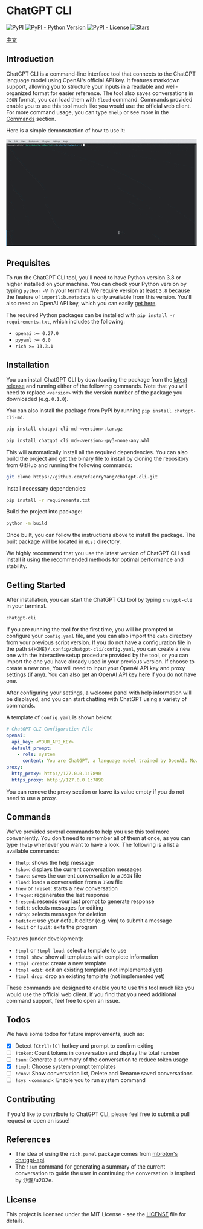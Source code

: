 # ChatGPT CLI

[![PyPI](https://img.shields.io/pypi/v/chatgpt-cli-md)](https://pypi.org/project/chatgpt-cli-md/)
[![PyPI - Python Version](https://img.shields.io/pypi/pyversions/chatgpt-cli-md)](https://pypi.org/project/chatgpt-cli-md/)
[![PyPI - License](https://img.shields.io/pypi/l/chatgpt-cli-md)](https://pypi.org/project/chatgpt-cli-md/)
[![Stars](https://img.shields.io/github/stars/efJerryYang/chatgpt-cli)](https://github.com/efJerryYang/chatgpt-cli/stargazers)

[中文](README_zh.md)

## Introduction

ChatGPT CLI is a command-line interface tool that connects to the ChatGPT language model
using OpenAI's official API key. It features markdown support, allowing you to structure
your inputs in a readable and well-organized format for easier reference. The tool also
saves conversations in `JSON` format, you can load them with `!load` command. Commands
provided enable you to use this tool much like you would use the official web client. For
more command usage, you can type `!help` or see more in the [Commands](#commands) section.

Here is a simple demonstration of how to use it:

![demo](docs/demo/ezgif.com-optimize.gif)

<!-- For more detailed information, please check out the `<link_to_docs>`. -->

## Prequisites

To run the ChatGPT CLI tool, you'll need to have Python version 3.8 or higher installed on
your machine. You can check your Python version by typing `python -V` in your terminal. We
require version at least `3.8` because the feature of `importlib.metadata` is only
available from this version. You'll also need an OpenAI API key, which you can easily
[get here](https://platform.openai.com/account/api-keys).

The required Python packages can be installed with `pip install -r requirements.txt`,
which includes the following:

- `openai >= 0.27.0`
- `pyyaml >= 6.0`
- `rich >= 13.3.1`

## Installation

You can install ChatGPT CLI by downloading the package from the
[latest release](https://github.com/efJerryYang/chatgpt-cli/releases) and running either
of the following commands. Note that you will need to replace `<version>` with the version
number of the package you downloaded (e.g. `0.1.0`).

You can also install the package from PyPI by running `pip install chatgpt-cli-md`.

```sh
pip install chatgpt-cli-md-<version>.tar.gz
```

```sh
pip install chatgpt_cli_md-<version>-py3-none-any.whl
```

This will automatically install all the required dependencies. You can also build the
project and get the binary file to install by cloning the repository from GitHub and
running the following commands:

```sh
git clone https://github.com/efJerryYang/chatgpt-cli.git
```

Install necessary dependencies:

```sh
pip install -r requirements.txt
```

Build the project into package:

```sh
python -m build
```

Once built, you can follow the instructions above to install the package. The built
package will be located in `dist` directory.

We highly recommend that you use the latest version of ChatGPT CLI and install it using
the recommended methods for optimal performance and stability.

## Getting Started

After installation, you can start the ChatGPT CLI tool by typing `chatgpt-cli` in your
terminal.

```sh
chatgpt-cli
```

If you are running the tool for the first time, you will be prompted to configure your
`config.yaml` file, and you can also import the `data` directory from your previous script
version. If you do not have a configuration file in the path
`${HOME}/.config/chatgpt-cli/config.yaml`, you can create a new one with the interactive
setup procedure provided by the tool, or you can import the one you have already used in
your previous version. If choose to create a new one, You will need to input your OpenAI
API key and proxy settings (if any). You can also get an OpenAI API key
[here](https://platform.openai.com/account/api-keys) if you do not have one.

After configuring your settings, a welcome panel with help information will be displayed,
and you can start chatting with ChatGPT using a variety of commands.

A template of `config.yaml` is shown below:

```yaml
# ChatGPT CLI Configuration File
openai:
  api_key: <YOUR_API_KEY>
  default_prompt:
    - role: system
      content: You are ChatGPT, a language model trained by OpenAI. Now you are responsible for answering any questions the user asks.
proxy:
  http_proxy: http://127.0.0.1:7890
  https_proxy: http://127.0.0.1:7890
```

You can remove the `proxy` section or leave its value empty if you do not need to use a
proxy.

## Commands

We've provided several commands to help you use this tool more conveniently. You don't
need to remember all of them at once, as you can type `!help` whenever you want to have a
look. The following is a list a available commands:

- `!help`: shows the help message
- `!show`: displays the current conversation messages
- `!save`: saves the current conversation to a `JSON` file
- `!load`: loads a conversation from a `JSON` file
- `!new` or `!reset`: starts a new conversation
- `!regen`: regenerates the last response
- `!resend`: resends your last prompt to generate response
- `!edit`: selects messages for editing
- `!drop`: selects messages for deletion
- `!editor`: use your default editor (e.g. vim) to submit a message
- `!exit` or `!quit`: exits the program

Features (under development):

- `!tmpl` or `!tmpl load`: select a template to use
- `!tmpl show`: show all templates with complete information
- `!tmpl create`: create a new template
- `!tmpl edit`: edit an existing template (not implemented yet)
- `!tmpl drop`: drop an existing template (not implemented yet)

These commands are designed to enable you to use this tool much like you would use the
official web client. If you find that you need additional command support, feel free to
open an issue.

## Todos

We have some todos for future improvements, such as:

- [x] Detect `[Ctrl]+[C]` hotkey and prompt to confirm exiting
- [ ] `!token`: Count tokens in conversation and display the total number
- [ ] `!sum`: Generate a summary of the conversation to reduce token usage
- [x] `!tmpl`: Choose system prompt templates
- [ ] `!conv`: Show conversation list, Delete and Rename saved conversations
- [ ] `!sys <command>`: Enable you to run system command

## Contributing

If you'd like to contribute to ChatGPT CLI, please feel free to submit a pull request or
open an issue!

## References

- The idea of using the `rich.panel` package comes from
  [mbroton's chatgpt-api](https://github.com/mbroton/chatgpt-api).
- The `!sum` command for generating a summary of the current conversation to guide the
  user in continuing the conversation is inspired by 沙漏/u202e.

## License

This project is licensed under the MIT License - see the [LICENSE](LICENSE) file for
details.

